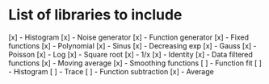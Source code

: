 # List of libraries to include

[x] - Histogram
[x] - Noise generator
[x] - Function generator
[x]   - Fixed functions
[x]     - Polynomial
[x]     - Sinus
[x]     - Decreasing exp
[x]     - Gauss
[x]     - Poisson
[x]     - Log
[x]     - Square root
[x]     - 1/x
[x]     - Identity
[x]   - Data filtered functions
[x]     - Moving average
[x]     - Smoothing functions
[ ] - Function fit
[ ]   - Histogram
[ ]   - Trace
[ ] - Function subtraction
[x] - Average

